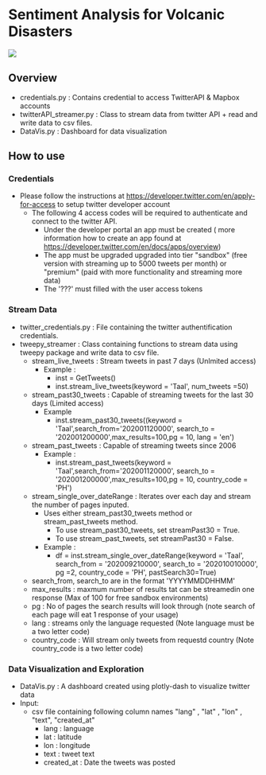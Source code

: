 # Sentiment Analysis for Volcanic Disasters

![](Images-Gifs/Dash-App.gif)

## Overview 
* credentials.py : Contains credential to access TwitterAPI & Mapbox accounts
* twitterAPI_streamer.py : Class to stream data from twitter API + read and write data to csv files.
* DataVis.py : Dashboard for data visualization

## How to use

### Credentials
* Please follow the instructions at https://developer.twitter.com/en/apply-for-access to setup twitter developer account
  * The following 4 access codes will be required to authenticate and connect to the twitter API.
      * Under the developer portal an app must be created ( more information how to create an app found at https://developer.twitter.com/en/docs/apps/overview)
      * The app must be upgraded upgraded into tier "sandbox" (free version with streaming up to 5000 tweets per month) or "premium" (paid with more functionality and streaming more data)
      * The '???' must filled with the user access tokens
      
### Stream Data
* twitter_credentials.py : File containing the twitter authentification credentials.   
* tweepy_streamer : Class containing functions to stream data using tweepy package and write data to csv file.
  * stream_live_tweets : Stream tweets in past 7 days (Unlmited access)
    * Example :
      * inst = GetTweets()
      * inst.stream_live_tweets(keyword = 'Taal', num_tweets =50)
  * stream_past30_tweets : Capable of streaming tweets for the last 30 days (Limited access)
    * Example
      * inst.stream_past30_tweets((keyword = 'Taal',search_from='202001120000', search_to = '202001200000',max_results=100,pg = 10, lang = 'en')
  * stream_past_tweets : Capable of streaming tweets since 2006
    * Example :
       * inst.stream_past_tweets(keyword = 'Taal',search_from='202001120000', search_to = '202001200000',max_results=100,pg = 10, country_code = 'PH')
  * stream_single_over_dateRange : Iterates over each day and stream the number of pages inputed.
    * Uses either stream_past30_tweets method or stream_past_tweets method. 
      * To use stream_past30_tweets, set streamPast30 = True. 
      * To use stream_past_tweets, set streamPast30 = False.
    * Example : 
      * df = inst.stream_single_over_dateRange(keyword = 'Taal', search_from = '202009210000', search_to = '202010010000', pg =2, country_code = 'PH', pastSearch30=True)
  * search_from, search_to are in the format 'YYYYMMDDHHMM'
  * max_results : maxmum number of results tat can be streamedin one response (Max of 100 for free sandbox environments)
  * pg : No of pages the search results will look through (note search of each page will eat 1 response of your usage)
  * lang : streams only the language requested (Note language must be a two letter code)
  * country_code : Will stream only tweets from requestd country (Note country_code is a two letter code)
 
### Data Visualization and Exploration
* DataVis.py : A dashboard created using plotly-dash to visualize twitter data
* Input:
  * csv file containing following column names "lang" , "lat" , "lon" , "text", "created_at"
    * lang : language
    * lat : latitude
    * lon : longitude
    * text : tweet text
    * created_at : Date the tweets was posted
